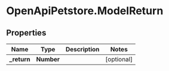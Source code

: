 # OpenApiPetstore.ModelReturn

## Properties
Name | Type | Description | Notes
------------ | ------------- | ------------- | -------------
**_return** | **Number** |  | [optional] 



